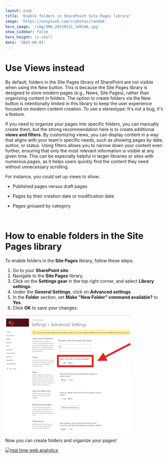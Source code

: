 ```yaml
---
layout: page
title: 'Enable folders in SharePoint Site Pages library'
image: 'https://unsplash.com/s/photos/random'
hero_image: '/img/IMG_20220521_140146.jpg'
show_sidebar: false
hero_height: is-small
date: '2025-04-01'
---
```


# Use Views instead

By default, folders in the Site Pages library of SharePoint are not visible when using the New button. This is because the Site Pages library is designed to store modern pages (e.g., News, Site Pages), rather than organizing content in folders. The option to create folders via the New button is intentionally limited in this library to keep the user experience focused on modern content creation. To use a stereotype: It's not a bug, it's a feature.


If you need to organize your pages into specific folders, you can manually create them, but the strong recommendation here is to create additional **views and filters**. By customizing views, you can display content in a way that aligns with your team's specific needs, such as showing pages by date, author, or status.
Using filters allows you to narrow down your content even further, ensuring that only the most relevant information is visible at any given time. This can be especially helpful in larger libraries or sites with numerous pages, as it helps users quickly find the content they need without unnecessary scrolling.

For instance, you could set up views to show:

* Published pages versus draft pages

* Pages by their creation date or modification date

* Pages grouped by category


<br/>

# How to enable folders in the Site Pages library

To enable folders in the **Site Pages** library, follow these steps:

1. Go to your **SharePoint site**.
2. Navigate to the **Site Pages** library.
3. Click on the **Settings gear** in the top right corner, and select **Library settings**.
4. Under the **General Settings**, click on **Advanced settings**.
5. In the **Folder** section, set **Make "New Folder" command available?** to **Yes**.
6. Click **OK** to save your changes.



<img src="/articles/img/spomakenewfolder.png" width="400">

<br/>

Now you can create folders and organize your pages!



<!-- Default Statcounter code for spo - sitepagesAll
https://powershellscripts.github.io/articles/en/spo/approvefiles
-->
<script type="text/javascript">
var sc_project=13111303; 
var sc_invisible=1; 
var sc_security="cef0a9f7"; 
var sc_client_storage="disabled"; 
</script>
<script type="text/javascript"
src="https://www.statcounter.com/counter/counter.js"
async></script>
<noscript><div class="statcounter"><a title="real time web
analytics" href="https://statcounter.com/"
target="_blank"><img class="statcounter"
src="https://c.statcounter.com/13111303/0/cef0a9f7/1/"
alt="real time web analytics"
referrerPolicy="no-referrer-when-downgrade"></a></div></noscript>
<!-- End of Statcounter Code -->